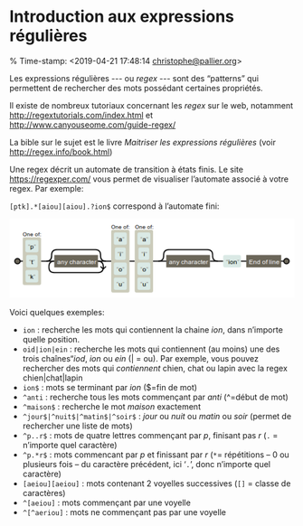 # Introduction aux expressions régulières #

% Time-stamp: <2019-04-21 17:48:14 christophe@pallier.org>

Les expressions régulières --- ou _regex_ --- sont des “patterns” qui permettent de rechercher des mots possédant certaines propriétés. 

Il existe de nombreux tutoriaux concernant les _regex_ sur le web, notamment <http://regextutorials.com/index.html> et <http://www.canyouseome.com/guide-regex/>

La bible sur le sujet est le livre _Maitriser les expressions régulières_ (voir <http://regex.info/book.html>)

Une regex décrit un automate de transition à états finis. Le site <https://regexper.com/> vous permet de visualiser l’automate associé à votre regex. Par exemple:

`[ptk].*[aiou][aiou].?ion$` correspond à l’automate fini:

![](fsa.png)

Voici quelques exemples:

*    `ion` : recherche les mots qui contiennent la chaine _ion_, dans n’importe quelle position.
*    `oid|ion|ein` : recherche les mots qui contiennent (au moins) une des trois chaînes“_iod_, _ion_ ou _ein_ (| = ou). Par exemple, vous pouvez rechercher des mots qui _contiennent_ chien, chat ou lapin avec la regex chien|chat|lapin
*    `ion$` : mots se terminant par _ion_ ($=fin de mot)
*    `^anti` : recherche tous les mots commençant par _anti_ (^=début de mot)
*    `^maison$` : recherche le mot _maison_ exactement
*    `^jour$|^nuit$|^matin$|^soir$` : _jour_ ou _nuit_ ou _matin_ ou _soir_ (permet de rechercher une liste de mots)
*    `^p..r$` : mots de quatre lettres commençant par _p_, finisant pas _r_ (`.` = n’importe quel caractère)
*    `^p.*r$` : mots commencant par _p_ et finissant par _r_ (`*`= répétitions – 0 ou plusieurs fois – du caractère précédent, ici ‘`.`’, donc n’importe quel caractère)
*    `[aeiou][aeiou]` : mots contenant 2 voyelles successives (`[]` = classe de caractères)
*    `^[aeiou]` : mots commençant par une voyelle
*    `^[^aeriou]` : mots ne commençant pas par une voyelle


